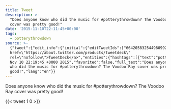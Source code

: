 ```yaml
---
title: Tweet
description: >-
  "Does anyone know who did the music for #potterythrowdown? The Voodoo Ray
  cover was pretty good!"
date: '2015-11-10T22:11:45+00:00'
tags:
  - potterythrowdown
source: >-
  {"tweet":{"edit_info":{"initial":{"editTweetIds":["664205832544980992"],"editableUntil":"2015-11-10T23:19:45.483Z","editsRemaining":"5","isEditEligible":true}},"retweeted":false,"source":"<a
  href=\"https://about.twitter.com/products/tweetdeck\"
  rel=\"nofollow\">TweetDeck</a>","entities":{"hashtags":[{"text":"potterythrowdown","indices":["39","56"]}],"symbols":[],"user_mentions":[],"urls":[]},"display_text_range":["0","95"],"favorite_count":"1","id_str":"664205832544980992","truncated":false,"retweet_count":"0","id":"664205832544980992","created_at":"Tue
  Nov 10 22:19:45 +0000 2015","favorited":false,"full_text":"Does anyone know
  who did the music for #potterythrowdown? The Voodoo Ray cover was pretty
  good!","lang":"en"}}
---
```

Does anyone know who did the music for #potterythrowdown? The Voodoo Ray cover was pretty good!
    
{{< tweet 1 0 >}}
    
